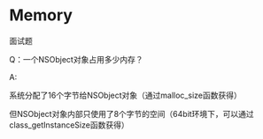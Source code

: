 # Memory



面试题

Q：一个NSObject对象占用多少内存？

A:

系统分配了16个字节给NSObject对象（通过malloc_size函数获得）

但NSObject对象内部只使用了8个字节的空间（64bit环境下，可以通过class_getInstanceSize函数获得）